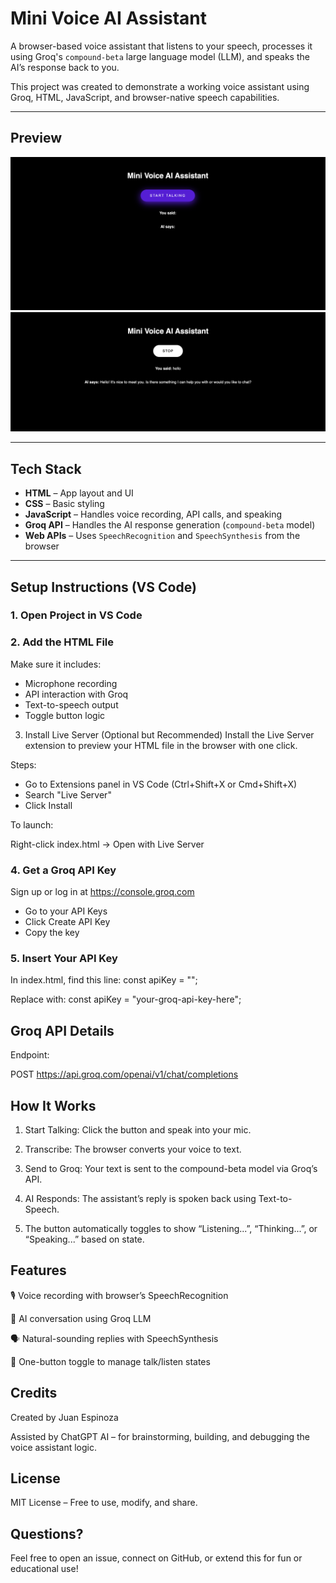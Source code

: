 # Mini Voice AI Assistant

A browser-based voice assistant that listens to your speech, processes it using Groq's `compound-beta` large language model (LLM), and speaks the AI’s response back to you.

This project was created to demonstrate a working voice assistant using Groq, HTML, JavaScript, and browser-native speech capabilities.

---

## Preview
![Snapshot](images/1.png)
![Snapshot](images/2.png)

---

## Tech Stack

- **HTML** – App layout and UI
- **CSS** – Basic styling
- **JavaScript** – Handles voice recording, API calls, and speaking
- **Groq API** – Handles the AI response generation (`compound-beta` model)
- **Web APIs** – Uses `SpeechRecognition` and `SpeechSynthesis` from the browser

---
## Setup Instructions (VS Code)
### 1. Open Project in VS Code
### 2. Add the HTML File

Make sure it includes:
- Microphone recording
- API interaction with Groq
- Text-to-speech output
- Toggle button logic
3. Install Live Server (Optional but Recommended)
Install the Live Server extension to preview your HTML file in the browser with one click.

Steps:
- Go to Extensions panel in VS Code (Ctrl+Shift+X or Cmd+Shift+X)
- Search "Live Server"
- Click Install

To launch:

Right-click index.html → Open with Live Server

### 4. Get a Groq API Key
Sign up or log in at https://console.groq.com
- Go to your API Keys
- Click Create API Key
- Copy the key

### 5. Insert Your API Key

In index.html, find this line: const apiKey = "";

Replace with: const apiKey = "your-groq-api-key-here";

## Groq API Details

Endpoint: 

POST https://api.groq.com/openai/v1/chat/completions

## How It Works

1. Start Talking: Click the button and speak into your mic.

2. Transcribe: The browser converts your voice to text.

3. Send to Groq: Your text is sent to the compound-beta model via Groq’s API.

4. AI Responds: The assistant’s reply is spoken back using Text-to-Speech.

5. The button automatically toggles to show “Listening...”, “Thinking...”, or “Speaking...” based on state.

## Features
🎙 Voice recording with browser’s SpeechRecognition

💬 AI conversation using Groq LLM

🗣 Natural-sounding replies with SpeechSynthesis

🔁 One-button toggle to manage talk/listen states

## Credits

Created by Juan Espinoza

Assisted by ChatGPT AI – for brainstorming, building, and debugging the voice assistant logic.

## License
MIT License – Free to use, modify, and share.

## Questions?
Feel free to open an issue, connect on GitHub, or extend this for fun or educational use!

